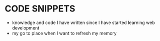 # CODE SNIPPETS
+ knowledge and code I have written since I have started learning web development
+ my go to place when I want to refresh my memory